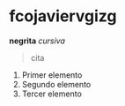 # fcojaviervgizg
**negrita**
*cursiva*
> cita
1. Primer elemento
2. Segundo elemento
3. Tercer elemento
